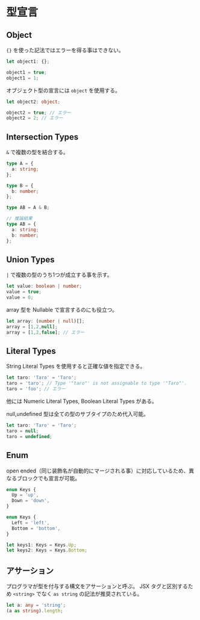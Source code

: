 # 型宣言

## Object

`{}` を使った記法ではエラーを得る事はできない。

```typescript
let object1: {};

object1 = true;
object1 = 1;
```

オブジェクト型の宣言には `object` を使用する。

```typescript
let object2: object;

object2 = true; // エラー
object2 = 2; // エラー
```

## Intersection Types

`&` で複数の型を結合する。

```typescript
type A = {
  a: string;
};

type B = {
  b: number;
};
```

```typescript
type AB = A & B;

// 推論結果
type AB = {
  a: string;
  b: number;
};
```

## Union Types

`|` で複数の型のうち1つが成立する事を示す。

```typescript
let value: boolean | number;
value = true;
value = 0;
```

array 型を Nullable で宣言するのにも役立つ。

```typescript
let array: (number | null)[];
array = [1,2,null];
array = [1,2,false]; // エラー
```

## Literal Types

String Literal Types を使用すると正確な値を指定できる。

```typescript
let taro: 'Taro' = 'Taro';
taro = 'taro'; // Type '"taro"' is not assignable to type '"Taro"'.
taro = 'foo'; // エラー
```

他には Numeric Literal Types, Boolean Literal Types がある。

null,undefined 型は全ての型のサブタイプのため代入可能。

```typescript
let taro: 'Taro' = 'Taro';
taro = null;
taro = undefined;
```

## Enum

open ended（同じ装飾名が自動的にマージされる事）に対応しているため、異なるブロックでも宣言が可能。

```typescript
enum Keys {
  Up = 'up',
  Down = 'down',
}

enum Keys {
  Left = 'left',
  Bottom = 'bottom',
}

let keys1: Keys = Keys.Up;
let keys2: Keys = Keys.Bottom;
```

## アサーション

プログラマが型を付与する構文をアサーションと呼ぶ。
JSX タグと区別するため `<string>` でなく `as string` の記法が推奨されている。

```typescript
let a: any = 'string';
(a as string).length;
```
